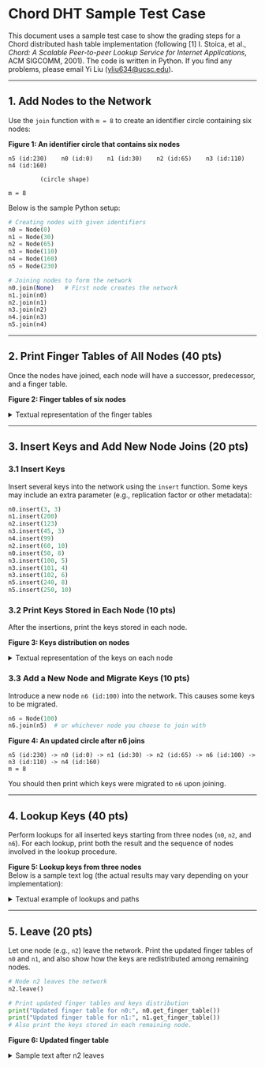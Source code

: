 # Chord DHT Sample Test Case

This document uses a sample test case to show the grading steps for a Chord distributed hash table implementation (following [1] I. Stoica, et al., *Chord: A Scalable Peer-to-peer Lookup Service for Internet Applications*, ACM SIGCOMM, 2001). The code is written in Python. If you find any problems, please email Yi Liu (<yliu634@ucsc.edu>).

---

## 1. Add Nodes to the Network

Use the `join` function with `m = 8` to create an identifier circle containing six nodes:

**Figure 1: An identifier circle that contains six nodes**  

```
n5 (id:230)    n0 (id:0)    n1 (id:30)    n2 (id:65)    n3 (id:110)    n4 (id:160)

         (circle shape)

m = 8
```

Below is the sample Python setup:

```python
# Creating nodes with given identifiers
n0 = Node(0)
n1 = Node(30)
n2 = Node(65)
n3 = Node(110)
n4 = Node(160)
n5 = Node(230)

# Joining nodes to form the network
n0.join(None)   # First node creates the network
n1.join(n0)
n2.join(n1)
n3.join(n2)
n4.join(n3)
n5.join(n4)
```

---

## 2. Print Finger Tables of All Nodes (40 pts)

Once the nodes have joined, each node will have a successor, predecessor, and a finger table.

**Figure 2: Finger tables of six nodes**

<details>
<summary>Textual representation of the finger tables</summary>

```
------------ Node Id:0 -------------
Successor: 30  Predecessor: 230
FingerTables:
| k = 1 (1,2)      succ.: 30  |
| k = 2 (2,4)      succ.: 30  |
| k = 3 (4,8)      succ.: 30  |
| k = 4 (8,16)     succ.: 30  |
| k = 5 (16,32)    succ.: 30  |
| k = 6 (32,64)    succ.: 65  |
| k = 7 (64,128)   succ.: 110 |
| k = 8 (128,256)  succ.: 230 |

------------ Node Id:30 -------------
Successor: 65  Predecessor: 0
FingerTables:
| k = 1 (31,32)    succ.: 65  |
| k = 2 (32,34)    succ.: 65  |
| k = 3 (34,38)    succ.: 65  |
| k = 4 (38,46)    succ.: 65  |
| k = 5 (46,62)    succ.: 65  |
| k = 6 (62,94)    succ.: 110 |
| k = 7 (94,158)   succ.: 160 |
| k = 8 (158,286)  succ.: 230 |

------------ Node Id:65 -------------
Successor: 110 Predecessor: 30
FingerTables:
| k = 1 (66,67)    succ.: 110 |
| k = 2 (67,69)    succ.: 110 |
| k = 3 (69,73)    succ.: 110 |
| k = 4 (73,81)    succ.: 110 |
| k = 5 (81,97)    succ.: 110 |
| k = 6 (97,129)   succ.: 160 |
| k = 7 (129,193)  succ.: 230 |
| k = 8 (193,321)  succ.: 0   |

------------ Node Id:110 -------------
Successor: 160 Predecessor: 65
FingerTables:
| k = 1 (111,112)   succ.: 160 |
| k = 2 (112,114)   succ.: 160 |
| k = 3 (114,118)   succ.: 160 |
| k = 4 (118,126)   succ.: 160 |
| k = 5 (126,142)   succ.: 160 |
| k = 6 (142,174)   succ.: 230 |
| k = 7 (174,238)   succ.: 230 |
| k = 8 (238,366)   succ.: 0   |

------------ Node Id:160 -------------
Successor: 230 Predecessor: 110
FingerTables:
| k = 1 (161,162)   succ.: 230 |
| k = 2 (162,164)   succ.: 230 |
| k = 3 (164,168)   succ.: 230 |
| k = 4 (168,176)   succ.: 230 |
| k = 5 (176,192)   succ.: 230 |
| k = 6 (192,224)   succ.: 230 |
| k = 7 (224,288)   succ.: 0   |
| k = 8 (288,416)   succ.: 30  |

------------ Node Id:230 -------------
Successor: 0   Predecessor: 160
FingerTables:
| k = 1 (231,232)   succ.: 0   |
| k = 2 (232,234)   succ.: 0   |
| k = 3 (234,238)   succ.: 0   |
| k = 4 (238,246)   succ.: 0   |
| k = 5 (246,262)   succ.: 0   |
| k = 6 (262,294)   succ.: 0   |
| k = 7 (294,358)   succ.: 30  |
| k = 8 (358,486)   succ.: 65  |
```

</details>

---

## 3. Insert Keys and Add New Node Joins (20 pts)

### 3.1 Insert Keys

Insert several keys into the network using the `insert` function. Some keys may include an extra parameter (e.g., replication factor or other metadata):

```python
n0.insert(3, 3)
n1.insert(200)
n2.insert(123)
n3.insert(45, 3)
n4.insert(99)
n2.insert(60, 10)
n0.insert(50, 8)
n3.insert(100, 5)
n3.insert(101, 4)
n3.insert(102, 6)
n5.insert(240, 8)
n5.insert(250, 10)
```

### 3.2 Print Keys Stored in Each Node (10 pts)

After the insertions, print the keys stored in each node.

**Figure 3: Keys distribution on nodes**

<details>
<summary>Textual representation of the keys on each node</summary>

```
------------- Node id:0 --------------
{240: 8, 250: 10}

------------- Node id:30 -------------
{ }

------------- Node id:110 -------------
{99: None, 100: 5, 101: 4, 102: 6}

------------- Node id:230 -------------
{123: None}

------------- Node id:65 -------------
{ }

------------- Node id:160 -------------
{ }
```

</details>

### 3.3 Add a New Node and Migrate Keys (10 pts)

Introduce a new node `n6 (id:100)` into the network. This causes some keys to be migrated.

```python
n6 = Node(100)
n6.join(n5)  # or whichever node you choose to join with
```

**Figure 4: An updated circle after n6 joins**

```
n5 (id:230) -> n0 (id:0) -> n1 (id:30) -> n2 (id:65) -> n6 (id:100) -> n3 (id:110) -> n4 (id:160)
m = 8
```

You should then print which keys were migrated to `n6` upon joining.

---

## 4. Lookup Keys (40 pts)

Perform lookups for all inserted keys starting from three nodes (`n0`, `n2`, and `n6`). For each lookup, print both the result and the sequence of nodes involved in the lookup procedure.

**Figure 5: Lookup keys from three nodes**  
Below is a sample text log (the actual results may vary depending on your implementation):

<details>
<summary>Textual example of lookups and paths</summary>

```
---------------- node 0 ----------------
Look-up result of key 3   from node 0 with path [0,30]  value is 3
Look-up result of key 200 from node 0 with path [0,30]  value is None
Look-up result of key 123 from node 0 with path [0,30,65] value is 123
Look-up result of key 45  from node 0 with path [0,30]  value is 3
Look-up result of key 99  from node 0 with path [0,30,65,110] value is None
Look-up result of key 60  from node 0 with path [0,30,65] value is 10
Look-up result of key 50  from node 0 with path [0,30]  value is 8
...
(etc.)

---------------- node 2 (id:65) ----------------
Look-up result of key 3   from node 2 with path [65,30]  value is 3
Look-up result of key 200 from node 2 with path [65,30]  value is None
Look-up result of key 123 from node 2 with path [65]     value is 123
...
(etc.)

---------------- node 6 (id:100) ----------------
Look-up result of key 3   from node 6 with path [100,110,160,...]  value is ...
Look-up result of key 200 from node 6 with path [100,110,160,...]  value is ...
...
(etc.)
```

</details>

---

## 5. Leave (20 pts)

Let one node (e.g., `n2`) leave the network. Print the updated finger tables of `n0` and `n1`, and also show how the keys are redistributed among remaining nodes.

```python
# Node n2 leaves the network
n2.leave()

# Print updated finger tables and keys distribution
print("Updated finger table for n0:", n0.get_finger_table())
print("Updated finger table for n1:", n1.get_finger_table())
# Also print the keys stored in each remaining node.
```

**Figure 6: Updated finger table**  

<details>
<summary>Sample text after n2 leaves</summary>

```
------------ Node id:0 -------------
Successor: 30  Predecessor: 230
FingerTables:
| k = 1 (1,2)      succ.: 30  |
| k = 2 (2,4)      succ.: 30  |
| k = 3 (4,8)      succ.: 30  |
| k = 4 (8,16)     succ.: 30  |
| k = 5 (16,32)    succ.: 30  |
| k = 6 (32,64)    succ.: 30  |
| k = 7 (64,128)   succ.: 230 |
| k = 8 (128,256)  succ.: 230 |

------------ Node id:30 -------------
Successor: 0   Predecessor: 0
FingerTables:
| k = 1 (31,32)    succ.: 0   |
| k = 2 (32,34)    succ.: 0   |
| k = 3 (34,38)    succ.: 0   |
| k = 4 (38,46)    succ.: 0   |
| k = 5 (46,62)    succ.: 0   |
| k = 6 (62,94)    succ.: 0   |
| k = 7 (94,158)   succ.: 0   |
| k = 8 (158,286)  succ.: 0   |

# (And similarly for the other nodes still in the network)

# Updated keys distribution across remaining nodes
# ...
```

</details>
